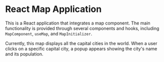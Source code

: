 # React Map Application

This is a React application that integrates a map component. The main functionality is provided through several components and hooks, including `MapComponent`, `useMap`, and `MapInitializer`.

Currently, this map displays all the capital cities in the world. When a user clicks on a specific capital city, a popup appears showing the city's name and its population.
